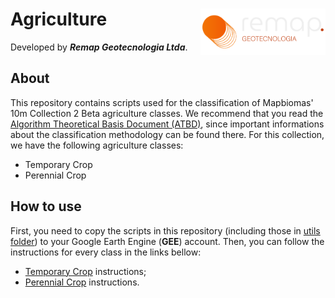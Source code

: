 
<div>
    <img src='../assets/new_logo.png' height='auto' width='200' align='right'>
    <h1>Agriculture</h1>
</div>

Developed by ***Remap Geotecnologia Ltda***.

## About
This repository contains scripts used for the classification of Mapbiomas' 10m Collection 2 Beta agriculture classes. We recommend that you read the  [Algorithm Theoretical Basis Document (ATBD)](https://mapbiomas.org/download-dos-atbds), since important informations about the classification methodology can be found there. For this collection, we have the following agriculture classes:

 - Temporary Crop
 - Perennial Crop


## How to use

First, you need to copy the scripts in this repository  (including those in [utils folder](./utils)) to your Google Earth Engine (**GEE**) account. Then, you can follow the instructions for every class in the links bellow:
																	
 - [Temporary Crop](./temporary_crops) instructions;
 - [Perennial Crop](./perennial_crops) instructions.

